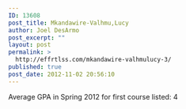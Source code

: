 ```yaml
---
ID: 13608
post_title: Mkandawire-Valhmu,Lucy
author: Joel DesArmo
post_excerpt: ""
layout: post
permalink: >
  http://effrtlss.com/mkandawire-valhmulucy-3/
published: true
post_date: 2012-11-02 20:56:10
---
```

<p>Average GPA in Spring 2012 for first course listed: 4</p>